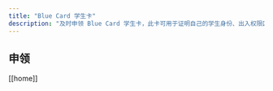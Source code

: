 ```yaml
---
title: "Blue Card 学生卡"
description: "及时申领 Blue Card 学生卡，此卡可用于证明自己的学生身份、出入权限区域、食堂消费等"
---
```

## 申领


[[home]]